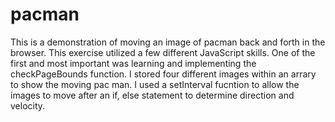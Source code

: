 # pacman
This is a demonstration of moving an image of pacman back and forth in the browser. This exercise utilized a few different JavaScript skills. One of the first and most important was learning and implementing the checkPageBounds function. I stored four different images within an arrary to show the moving pac man.
I used a setInterval fucntion to allow the images to move after an if, else statement to determine direction and velocity.
